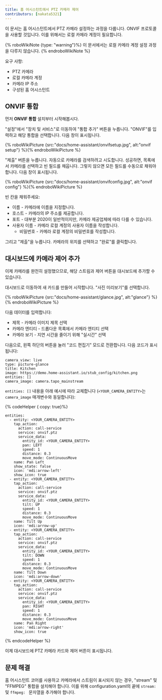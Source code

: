 ```yaml
---
title: 홈 어시스턴트에서 PTZ 카메라 제어
contributors: [nakata5321]
---
```


이 문서는 홈 어시스턴트에서 PTZ 카메라 설정하는 과정을 다룹니다.
ONVIF 프로토콜을 사용할 것입니다. 이를 위해서는 로컬 카메라 계정이 필요합니다.

{% roboWikiNote {type: "warning"}%} 이 문서에서는 로컬 카메라 계정 설정 과정을 다루지 않습니다.
{% endroboWikiNote %}


요구 사항:
- PTZ 카메라
- 로컬 카메라 계정
- 카메라 IP 주소
- 구성된 홈 어시스턴트

## ONVIF 통합

먼저 **ONVIF 통합** 설치부터 시작해봅시다.

"설정"에서 "장치 및 서비스"로 이동하여 "통합 추가" 버튼을 누릅니다.
"ONVIF"를 입력하고 해당 통합을 선택합니다. 다음 창이 표시됩니다.

{% roboWikiPicture {src:"docs/home-assistant/onvifsetup.jpg", alt:"onvif setup"} %}{% endroboWikiPicture %}

"제출" 버튼을 누릅니다. 자동으로 카메라를 검색하려고 시도합니다. 성공하면,
목록에서 카메라를 선택하고 빈 필드를 채웁니다.
그렇지 않으면 모든 필드를 수동으로 채워야 합니다. 다음 창이 표시됩니다.

{% roboWikiPicture {src:"docs/home-assistant/onvifconfig.jpg", alt:"onvif config"} %}{% endroboWikiPicture %}

빈 칸을 채워주세요:
- 이름 - 카메라에 이름을 지정합니다.
- 호스트 - 카메라의 IP 주소를 제공합니다.
- 포트 - 대부분 2020이 일반적이지만, 카메라 제공업체에 따라 다를 수 있습니다.
- 사용자 이름 - 카메라 로컬 계정의 사용자 이름을 작성합니다.
  - 비밀번호 - 카메라 로컬 계정의 비밀번호를 작성합니다.

그리고 "제출"을 누릅니다. 카메라의 위치를 선택하고 "완료"를 클릭합니다.

## 대시보드에 카메라 제어 추가

이제 카메라를 완전히 설정했으므로, 해당 스트림과 제어 버튼을 대시보드에 추가할 수 있습니다.

대시보드로 이동하여 새 카드를 만들어 시작합니다. "사진 미리보기"를 선택합니다.

{% roboWikiPicture {src:"docs/home-assistant/glance.jpg", alt:"glance"} %}{% endroboWikiPicture %}

다음 데이터를 입력합니다:
- 제목 - 카메라 이미지 제목 선택
- 카메라 엔티티 - 드롭다운 목록에서 카메라 엔티티 선택
- 카메라 보기 - 지연 시간을 줄이기 위해 "실시간" 선택

다음으로, 왼쪽 하단의 버튼을 눌러 "코드 편집기" 모드로 전환합니다. 다음 코드가 표시됩니다:
```shell
camera_view: live
type: picture-glance
title: Kitchen
image: https://demo.home-assistant.io/stub_config/kitchen.png
entities: []
camera_image: camera.tapo_mainstream
```

`entities: []` 내용을 아래 예시에 따라 교체합니다 (`<YOUR_CAMERA_ENTITY>`는 `camera_image` 매개변수와 동일합니다):

{% codeHelper { copy: true}%}

```
entities:
  - entity: <YOUR_CAMERA_ENTITY>
    tap_action:
      action: call-service
      service: onvif.ptz
      service_data:
        entity_id: <YOUR_CAMERA_ENTITY>
        pan: LEFT
        speed: 1
        distance: 0.3
        move_mode: ContinuousMove
    name: Pan Left
    show_state: false
    icon: 'mdi:arrow-left'
    show_icon: true
  - entity: <YOUR_CAMERA_ENTITY>
    tap_action:
      action: call-service
      service: onvif.ptz
      service_data:
        entity_id: <YOUR_CAMERA_ENTITY>
        tilt: UP
        speed: 1
        distance: 0.3
        move_mode: ContinuousMove
    name: Tilt Up
    icon: 'mdi:arrow-up'
  - entity: <YOUR_CAMERA_ENTITY>
    tap_action:
      action: call-service
      service: onvif.ptz
      service_data:
        entity_id: <YOUR_CAMERA_ENTITY>
        tilt: DOWN
        speed: 1
        distance: 0.3
        move_mode: ContinuousMove
    name: Tilt Down
    icon: 'mdi:arrow-down'
  - entity: <YOUR_CAMERA_ENTITY>
    tap_action:
      action: call-service
      service: onvif.ptz
      service_data:
        entity_id: <YOUR_CAMERA_ENTITY>
        pan: RIGHT
        speed: 1
        distance: 0.3
        move_mode: ContinuousMove
    name: Pan Right
    icon: 'mdi:arrow-right'
    show_icon: true
```

{% endcodeHelper %}

이제 대시보드에 PTZ 카메라 카드와 제어 버튼이 표시됩니다.

## 문제 해결
홈 어시스턴트 코어를 사용하고 카메라에서 스트림이 표시되지 않는 경우, "stream" 및 "FFMPEG" 통합을 설치해야 합니다.
이를 위해 configuration.yaml의 끝에 `stream: ` 및 `ffmpeg: ` 문자열을 추가해야 합니다.